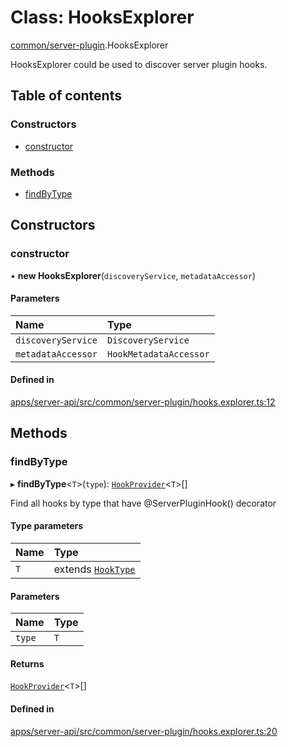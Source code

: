 # Class: HooksExplorer

[common/server-plugin](../modules/common_server_plugin.md).HooksExplorer

HooksExplorer could be used to discover server plugin hooks.

## Table of contents

### Constructors

- [constructor](common_server_plugin.HooksExplorer.md#constructor)

### Methods

- [findByType](common_server_plugin.HooksExplorer.md#findbytype)

## Constructors

### <a id="constructor" name="constructor"></a> constructor

• **new HooksExplorer**(`discoveryService`, `metadataAccessor`)

#### Parameters

| Name               | Type                   |
| :----------------- | :--------------------- |
| `discoveryService` | `DiscoveryService`     |
| `metadataAccessor` | `HookMetadataAccessor` |

#### Defined in

[apps/server-api/src/common/server-plugin/hooks.explorer.ts:12](https://github.com/brickdoc/brickdoc/blob/master/apps/server-api/src/common/server-plugin/hooks.explorer.ts#L12)

## Methods

### <a id="findbytype" name="findbytype"></a> findByType

▸ **findByType**<`T`\>(`type`): [`HookProvider`](../modules/common_server_plugin.md#hookprovider)<`T`\>[]

Find all hooks by type that have @ServerPluginHook() decorator

#### Type parameters

| Name | Type                                                            |
| :--- | :-------------------------------------------------------------- |
| `T`  | extends [`HookType`](../enums/common_server_plugin.HookType.md) |

#### Parameters

| Name   | Type |
| :----- | :--- |
| `type` | `T`  |

#### Returns

[`HookProvider`](../modules/common_server_plugin.md#hookprovider)<`T`\>[]

#### Defined in

[apps/server-api/src/common/server-plugin/hooks.explorer.ts:20](https://github.com/brickdoc/brickdoc/blob/master/apps/server-api/src/common/server-plugin/hooks.explorer.ts#L20)
